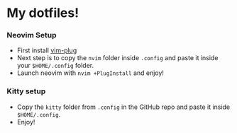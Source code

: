 # My dotfiles!

### Neovim Setup
- First install [vim-plug](https://github.com/junegunn/vim-plug) 
- Next step is to copy the `nvim` folder inside `.config` and paste it inside your `$HOME/.config` folder.
- Launch neovim with `nvim +PlugInstall` and enjoy!

### Kitty setup
-  Copy the `kitty` folder from `.config` in the GitHub repo and paste it inside `$HOME/.config`.
-  Enjoy!
